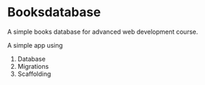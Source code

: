 # Booksdatabase
A simple books database for advanced web development course.

A simple app using
1. Database
2. Migrations
3. Scaffolding
